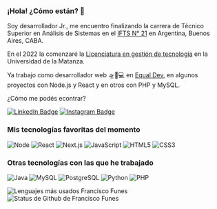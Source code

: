 ### ¡Hola! ¿Cómo están? 🚀

Soy desarrollador Jr., me encuentro finalizando la carrera de Técnico Superior en Análisis de Sistemas en el [IFTS N° 21](http://www.ifts21.edu.ar/#sistemas) en Argentina, Buenos Aires, CABA. 

En el 2022 la comenzaré la [Licenciatura en gestión de tecnología](https://formacioncontinua.unlam.edu.ar/index.php?seccion=2&idArticulo=54) en la Universidad de la Matanza.

Ya trabajo como desarrollador web 🛸🔴💻 en [Equal Dev](https://www.equaldev.com/), en algunos proyectos con Node.js y React y en otros con PHP y MySQL.

¿Cómo me podés econtrar?

[![LinkedIn Badge](https://img.shields.io/badge/-%2Fin%2Ffranciscofunes-blue?style=social&logo=Linkedin&logoColor=282a36&link=https://www.linkedin.com/in/francisco-funes/)](https://www.linkedin.com/in/francisco-funes/)
[![Instagram Badge](https://img.shields.io/badge/-%2Fequal.dev-blue?style=social&logo=Instagram&logoColor=282a36&link=https://www.instagram.com/equal.dev/)](https://www.instagram.com/equal.dev/)

### Mis tecnologías favoritas del momento

![Node](https://img.shields.io/badge/-Node.js-44475a?style=for-the-badge&logo=node.js&logoColor=50fa7b)
![React](https://img.shields.io/badge/-React-44475a?style=for-the-badge&logo=react&logoColor=50fa7b)
![Next.js](https://img.shields.io/badge/-Next.js-44475a?style=for-the-badge&logo=next.js&logoColor=50fa7b)
![JavaScript](https://img.shields.io/badge/-JavaScript-44475a?style=for-the-badge&logo=javascript&logoColor=50fa7b)
![HTML5](https://img.shields.io/badge/-HTML5-44475a?style=for-the-badge&logo=html5&logoColor=50fa7b)
![CSS3](https://img.shields.io/badge/-CSS3-44475a?style=for-the-badge&logo=css3&logoColor=50fa7b)

### Otras tecnologías con las que he trabajado

![Java](https://img.shields.io/badge/-Java-44475a?style=flat-square&logo=java&logoColor=f8f8f2)
![MySQL](https://img.shields.io/badge/-MySQL-44475a?style=flat-square&logo=mysql&logoColor=f8f8f2)
![PostgreSQL](https://img.shields.io/badge/-PostgreSQL-44475a?style=flat-square&logo=postgreSQL&logoColor=f8f8f2)
![Python](https://img.shields.io/badge/-Python-44475a?style=flat-square&logo=python&logoColor=f8f8f2)
![PHP](https://img.shields.io/badge/-PHP-44475a?style=flat-square&logo=php&logoColor=f8f8f2)


<!-- Lo puse así para quedarme en la misma línea -->
![Lenguajes más usados Francisco Funes](https://github-readme-stats.vercel.app/api/top-langs/?username=franciscofunes&theme=dracula&layout=compact&hide_border=true&custom_title=Lenguajes%20más%20usados&langs_count=6) ![Status de Github de Francisco Funes](https://github-readme-stats.vercel.app/api?username=franciscofunes&theme=dracula&show_icons=true&layout=compact&hide_title=true&hide_rank=true&include_all_commits=true&hide_border=true&count_private=true&disable_animations=true)

